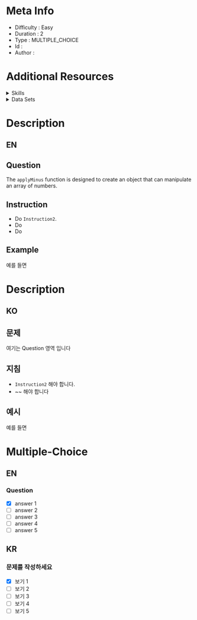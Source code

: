 
# Meta Info
- Difficulty : Easy   
- Duration : 2 
- Type : MULTIPLE_CHOICE
- Id : 
- Author :

# Additional Resources

<details>
<summary>Skills</summary>

| 스킬 아이디 | 스킬 이름      |
|--------|------------|
| -      | The three states: modified, staged, committed |
| -      | -          |
| -      | -          |
</details>

<details>
<summary>Data Sets</summary>

| 순번   | 파일 링크                  | 설명 | 
|------|------------------------|----|
| 1    | https://www.github.com |    |
| 2    | https://www.github.com |    |
| 3    | https://www.github.com |    |
</details>

# Description 
## EN
## Question
The `applyMinus` function is designed to create an object that can manipulate an array of numbers.

## Instruction
- Do `Instruction2`.
- Do
- Do

## Example
예를 들면

# Description
## KO
## 문제
여기는 Question 영역 입니다

## 지침
- `Instruction2` 해야 합니다.
- ~~ 해야 합니다

## 예시
예를 들면

# Multiple-Choice
## EN
### Question
- [x] answer 1
- [ ] answer 2
- [ ] answer 3
- [ ] answer 4
- [ ] answer 5

## KR
### 문제를 작성하세요
- [x] 보기 1
- [ ] 보기 2
- [ ] 보기 3
- [ ] 보기 4
- [ ] 보기 5
